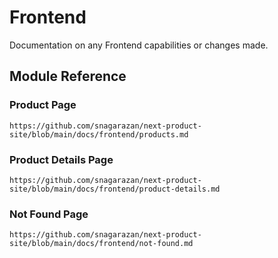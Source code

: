# Frontend

Documentation on any Frontend capabilities or changes made.

## Module Reference

### Product Page

    https://github.com/snagarazan/next-product-site/blob/main/docs/frontend/products.md

### Product Details Page

    https://github.com/snagarazan/next-product-site/blob/main/docs/frontend/product-details.md

### Not Found Page

    https://github.com/snagarazan/next-product-site/blob/main/docs/frontend/not-found.md
